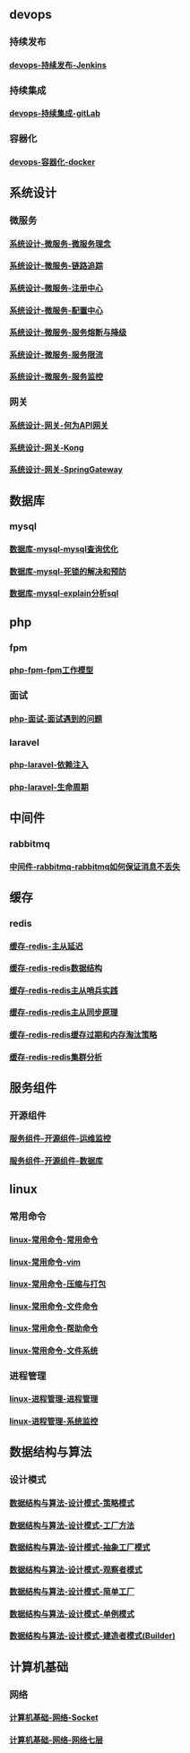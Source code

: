 ## devops
### 持续发布
#### [devops-持续发布-Jenkins](docs/devops/持续发布/Jenkins.md)

### 持续集成
#### [devops-持续集成-gitLab](docs/devops/持续集成/gitLab.md)

### 容器化
#### [devops-容器化-docker](docs/devops/容器化/docker.md)

## 系统设计
### 微服务
#### [系统设计-微服务-微服务理念](docs/系统设计/微服务/微服务理念.md)

#### [系统设计-微服务-链路追踪](docs/系统设计/微服务/链路追踪.md)

#### [系统设计-微服务-注册中心](docs/系统设计/微服务/注册中心.md)

#### [系统设计-微服务-配置中心](docs/系统设计/微服务/配置中心.md)

#### [系统设计-微服务-服务熔断与降级](docs/系统设计/微服务/服务熔断与降级.md)

#### [系统设计-微服务-服务限流](docs/系统设计/微服务/服务限流.md)

#### [系统设计-微服务-服务监控](docs/系统设计/微服务/服务监控.md)

### 网关
#### [系统设计-网关-何为API网关](docs/系统设计/网关/何为API网关.md)

#### [系统设计-网关-Kong](docs/系统设计/网关/Kong.md)

#### [系统设计-网关-SpringGateway](docs/系统设计/网关/SpringGateway.md)

## 数据库
### mysql
#### [数据库-mysql-mysql查询优化](docs/数据库/mysql/mysql查询优化.md)

#### [数据库-mysql-死锁的解决和预防](docs/数据库/mysql/死锁的解决和预防.md)

#### [数据库-mysql-explain分析sql](docs/数据库/mysql/explain分析sql.md)

## php
### fpm
#### [php-fpm-fpm工作模型](docs/php/fpm/fpm工作模型.md)

### 面试
#### [php-面试-面试遇到的问题](docs/php/面试/面试遇到的问题.md)

### laravel
#### [php-laravel-依赖注入](docs/php/laravel/依赖注入.md)

#### [php-laravel-生命周期](docs/php/laravel/生命周期.md)

## 中间件
### rabbitmq
#### [中间件-rabbitmq-rabbitmq如何保证消息不丢失](docs/中间件/rabbitmq/rabbitmq如何保证消息不丢失.md)

## 缓存
### redis
#### [缓存-redis-主从延迟](docs/缓存/redis/主从延迟.md)

#### [缓存-redis-redis数据结构](docs/缓存/redis/redis数据结构.md)

#### [缓存-redis-redis主从哨兵实践](docs/缓存/redis/redis主从哨兵实践.md)

#### [缓存-redis-redis主从同步原理](docs/缓存/redis/redis主从同步原理.md)

#### [缓存-redis-redis缓存过期和内存淘汰策略](docs/缓存/redis/redis缓存过期和内存淘汰策略.md)

#### [缓存-redis-redis集群分析](docs/缓存/redis/redis集群分析.md)

## 服务组件
### 开源组件
#### [服务组件-开源组件-运维监控](docs/服务组件/开源组件/运维监控.md)

#### [服务组件-开源组件-数据库](docs/服务组件/开源组件/数据库.md)

## linux
### 常用命令
#### [linux-常用命令-常用命令](docs/linux/常用命令/常用命令.md)

#### [linux-常用命令-vim](docs/linux/常用命令/vim.md)

#### [linux-常用命令-压缩与打包](docs/linux/常用命令/压缩与打包.md)

#### [linux-常用命令-文件命令](docs/linux/常用命令/文件命令.md)

#### [linux-常用命令-帮助命令](docs/linux/常用命令/帮助命令.md)

#### [linux-常用命令-文件系统](docs/linux/常用命令/文件系统.md)

### 进程管理
#### [linux-进程管理-进程管理](docs/linux/进程管理/进程管理.md)

#### [linux-进程管理-系统监控](docs/linux/进程管理/系统监控.md)

## 数据结构与算法
### 设计模式
#### [数据结构与算法-设计模式-策略模式](docs/数据结构与算法/设计模式/策略模式.md)

#### [数据结构与算法-设计模式-工厂方法](docs/数据结构与算法/设计模式/工厂方法.md)

#### [数据结构与算法-设计模式-抽象工厂模式](docs/数据结构与算法/设计模式/抽象工厂模式.md)

#### [数据结构与算法-设计模式-观察者模式](docs/数据结构与算法/设计模式/观察者模式.md)

#### [数据结构与算法-设计模式-简单工厂](docs/数据结构与算法/设计模式/简单工厂.md)

#### [数据结构与算法-设计模式-单例模式](docs/数据结构与算法/设计模式/单例模式.md)

#### [数据结构与算法-设计模式-建造者模式(Builder)](docs/数据结构与算法/设计模式/建造者模式(Builder).md)

## 计算机基础
### 网络
#### [计算机基础-网络-Socket](docs/计算机基础/网络/Socket.md)

#### [计算机基础-网络-网络七层](docs/计算机基础/网络/网络七层.md)

